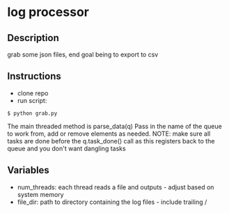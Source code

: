 log processor
===
Description
---
grab some json files, end goal being to export to csv

Instructions
---

- clone repo
- run script:
```
$ python grab.py
```
The main threaded method is parse_data(q)
Pass in the name of the queue to work from, add or remove elements as needed.
NOTE: make sure all tasks are done before the q.task_done() call as this registers back to the queue and you don't want dangling tasks

Variables
---
- num_threads: each thread reads a file and outputs - adjust based on system memory
- file_dir: path to directory containing the log files - include trailing /

